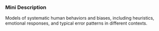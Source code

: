 ### Mini Description

Models of systematic human behaviors and biases, including heuristics, emotional responses, and typical error patterns in different contexts.
